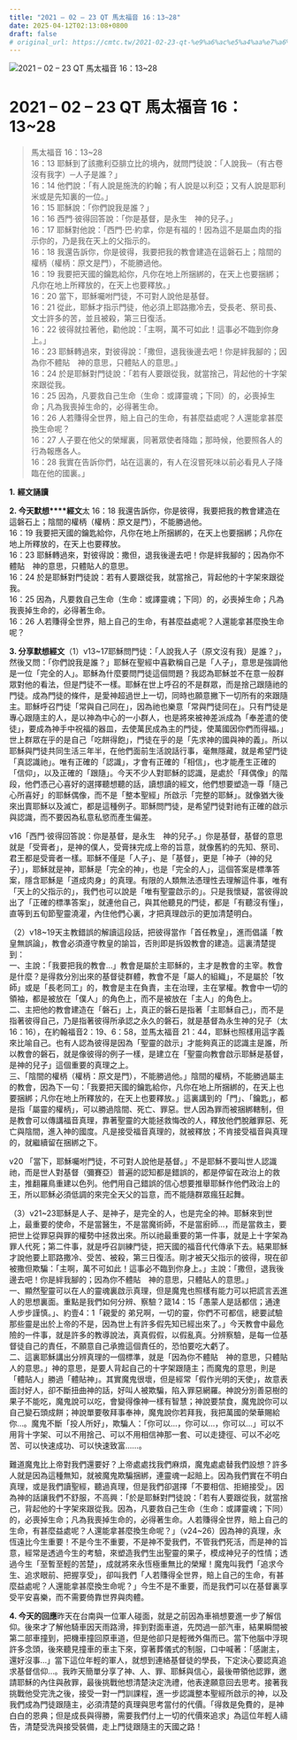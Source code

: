 ```yaml
---
title: "2021 – 02 – 23 QT 馬太福音 16：13~28"
date: 2025-04-12T02:13:08+0800
draft: false
# original_url: https://cmtc.tw/2021-02-23-qt-%e9%a6%ac%e5%a4%aa%e7%a6%8f%e9%9f%b3-16%ef%bc%9a1328
---
```


![2021 – 02 – 23 QT 馬太福音 16：13~28](/images/qt.jpg   "2021 – 02 – 23 QT 馬太福音 16：13~28")

# 2021 – 02 – 23 QT 馬太福音 16：13~28

> 馬太福音 16：13~28  
> 16：13 耶穌到了該撒利亞腓立比的境內，就問門徒說：「人說我─（有古卷沒有我字）─人子是誰？」  
> 16：14 他們說：「有人說是施洗的約翰；有人說是以利亞；又有人說是耶利米或是先知裏的一位。」  
> 16：15 耶穌說：「你們說我是誰？」  
> 16：16 西門‧彼得回答說：「你是基督，是永生　神的兒子。」  
> 16：17 耶穌對他說：「西門‧巴‧約拿，你是有福的！因為這不是屬血肉的指示你的，乃是我在天上的父指示的。  
> 16：18 我還告訴你，你是彼得，我要把我的教會建造在這磐石上；陰間的權柄（權柄：原文是門），不能勝過他。  
> 16：19 我要把天國的鑰匙給你，凡你在地上所捆綁的，在天上也要捆綁；凡你在地上所釋放的，在天上也要釋放。」  
> 16：20 當下，耶穌囑咐門徒，不可對人說他是基督。  
> 16：21 從此，耶穌才指示門徒，他必須上耶路撒冷去，受長老、祭司長、文士許多的苦，並且被殺，第三日復活。  
> 16：22 彼得就拉著他，勸他說：「主啊，萬不可如此！這事必不臨到你身上。」  
> 16：23 耶穌轉過來，對彼得說：「撒但，退我後邊去吧！你是絆我腳的；因為你不體貼　神的意思，只體貼人的意思。」  
> 16：24 於是耶穌對門徒說：「若有人要跟從我，就當捨己，背起他的十字架來跟從我。  
> 16：25 因為，凡要救自己生命（生命：或譯靈魂；下同）的，必喪掉生命；凡為我喪掉生命的，必得著生命。  
> 16：26 人若賺得全世界，賠上自己的生命，有甚麼益處呢？人還能拿甚麼換生命呢？  
> 16：27 人子要在他父的榮耀裏，同著眾使者降臨；那時候，他要照各人的行為報應各人。  
> 16：28 我實在告訴你們，站在這裏的，有人在沒嘗死味以前必看見人子降臨在他的國裏。」

**1.** **經文誦讀**

**2. 今天默想****經文**太 16：18 我還告訴你，你是彼得，我要把我的教會建造在這磐石上；陰間的權柄（權柄：原文是門），不能勝過他。  
16：19 我要把天國的鑰匙給你，凡你在地上所捆綁的，在天上也要捆綁；凡你在地上所釋放的，在天上也要釋放。  
16：23 耶穌轉過來，對彼得說：撒但，退我後邊去吧！你是絆我腳的；因為你不體貼　神的意思，只體貼人的意思。  
16：24 於是耶穌對門徒說：若有人要跟從我，就當捨己，背起他的十字架來跟從我。  
16：25 因為，凡要救自己生命（生命：或譯靈魂；下同）的，必喪掉生命；凡為我喪掉生命的，必得著生命。  
16：26 人若賺得全世界，賠上自己的生命，有甚麼益處呢？人還能拿甚麼換生命呢？

**3. 分享默想經文**（1）v13~17耶穌問門徒：「人說我人子（原文沒有我）是誰？」，然後又問：「你們說我是誰？」耶穌在聖經中喜歡稱自己是「人子」，意思是強調他是一位「完全的人」。耶穌為什麼要問門徒這個問題？我認為耶穌並不在意一般群眾對他的看法，但是門徒不一樣。耶穌在世上呼召的不是群眾，而是捨己跟隨祂的門徒。成為門徒的條件，是愛神超過世上一切，同時也願意撇下一切所有的來跟隨主。耶穌呼召門徒「常與自己同在」，因為祂也樂意「常與門徒同在」。只有門徒是專心跟隨主的人，是以神為中心的一小群人，也是將來被神差派成為「奉差遣的使徒」，要成為神手中祝福的器皿，去使萬民成為主的門徒，使萬國因你們而得福。」世上群眾在乎的是自己「吃餅得飽」，門徒在乎的是「先求神的國與神的義」。所以耶穌與門徒共同生活三年半，在他們面前生活說話行事，毫無隱藏，就是希望門徒「真認識祂」。唯有正確的「認識」，才會有正確的「相信」，也才能產生正確的「信仰」，以及正確的「跟隨」。今天不少人對耶穌的認識，是處於「拜偶像」的階段，他們憑己心喜好的選擇聽想聽的話，讀想讀的經文，他們想要塑造一尊「隨己心所喜好」的耶穌偶像，而不是「整本聖經」所啟示「完整的耶穌」。就像猶大後來出賣耶穌以及滅亡，都是這種例子。耶穌問門徒，是希望門徒對祂有正確的啟示與認識，而不要因為私意私慾而產生偏差。

v16「西門‧彼得回答說：你是基督，是永生　神的兒子。」你是基督，基督的意思就是「受膏者」，是神的僕人，受膏抹完成上帝的旨意，就像舊約的先知、祭司、君王都是受膏者一樣。耶穌不僅是「人子」、是「基督」，更是「神子（神的兒子）」，耶穌就是神，耶穌是「完全的神」，也是「完全的人」，這個答案是標準答案，隱含耶穌是「道成肉身」的真理。有限的人類無法憑理性去理解這件事，唯有「天上的父指示的」，我們也可以說是「唯有聖靈啟示的」。只是我懷疑，當彼得說出了「正確的標準答案」，就連他自己，與其他聽見的門徒，都是「有聽沒有懂」，直等到五旬節聖靈澆灌，內住他們心裏，才把真理啟示的更加清楚明白。

（2）v18~19天主教錯誤的解讀這段話，把彼得當作「首任教皇」，進而倡議「教皇無誤論」，教會必須遵守教皇的諭旨，否則即是拆毀教會的建造。這裏清楚提到：  
一、主說：「我要把我的教會…」教會是屬於主耶穌的，主才是教會的主宰。教會是什麼？是得救分別出來的基督徒群體，教會不是「屬人的組織」，不是屬於「牧師」或是「長老同工」的，教會是主在負責，主在治理，主在掌權。教會中一切的領袖，都是被放在「僕人」的角色上，而不是被放在「主人」的角色上。  
二、主把他的教會建造在「磐石」上，真正的磐石是指著「主耶穌自己」，而不是指著彼得自己，乃是指著彼得所承認之永久的磐石，就是基督為永生神的兒子（太 16：16），在約翰福音2：19、6：58，並馬太福音 21：44，耶穌也照樣用這字義來比喻自己。也有人認為彼得是因為「聖靈的啟示」才能夠真正的認識主是誰，所以教會的磐石，就是像彼得的例子一樣，是建立在「聖靈向教會啟示耶穌是基督，是神的兒子」這個重要的真理之上。  
三、「陰間的權柄（權柄：原文是門），不能勝過他。」陰間的權柄，不能勝過屬主的教會，因為下一句：「我要把天國的鑰匙給你，凡你在地上所捆綁的，在天上也要捆綁；凡你在地上所釋放的，在天上也要釋放。」這裏講到的「門」、「鑰匙」，都是指「屬靈的權柄」，可以勝過陰間、死亡、罪惡。世人因為罪而被捆綁轄制，但是教會可以傳講福音真理，靠著聖靈的大能拯救悔改的人，釋放他們脫離罪惡、死亡與陰間，進入神的國度。凡是接受福音真理的，就被釋放；不肯接受福音與真理的，就繼續留在捆綁之下。

v20 「當下，耶穌囑咐門徒，不可對人說他是基督。」不是耶穌不要叫世人認識祂，而是世人對基督（彌賽亞）普遍的認知都是錯誤的，都是停留在政治上的救主，推翻羅鳥重建以色列。他們用自己錯誤的信心想要推舉耶穌作他們政治上的王，所以耶穌必須低調的來完全天父的旨意，而不能隨群眾瘋狂起舞。

（3）v21~23耶穌是人子、是神子，是完全的人，也是完全的神。耶穌來到世上，最重要的使命，不是當醫生，不是當魔術師，不是當廚師…，而是當救主，要把世上從罪惡與罪的權勢中拯救出來。所以祂最重要的第一件事，就是上十字架為罪人代死；第二件事，就是呼召訓練門徒，把天國的福音代代傳承下去。結果耶穌才說他要上耶路撒冷、受苦、被殺，第三日復活。剛才被天父指示的彼得，現在卻被撒但欺騙：「主啊，萬不可如此！這事必不臨到你身上。」主說：「撒但，退我後邊去吧！你是絆我腳的；因為你不體貼　神的意思，只體貼人的意思。」  
一、顯然聖靈可以在人的靈魂裏啟示真理，但是魔鬼也照樣有能力可以把謊言丟進人的思想裏面。重點是我們如何分辨、察驗？箴14：15「愚蒙人是話都信；通達人步步謹慎。」、約壹4：1「親愛的 弟兄啊，一切的靈，你們不可都信，總要試驗那些靈是出於上帝的不是，因為世上有許多假先知已經出來了。」今天教會中最危險的一件事，就是許多的教導說法，真真假假，以假亂真。分辨察驗，是每一位基督徒自己的責任，不願意自己承擔這個責任的，恐怕要吃大虧了。  
二、這裏耶穌講出分辨真理的一個標準，就是「因為你不體貼　神的意思，只體貼人的意思。」神的意思，是要人背起自己的十字架跟隨主；而魔鬼的意思，則是「體貼人」勝過「體貼神」。其實魔鬼很壞，但是經常「假作光明的天使」，故意表面討好人，卻不斷扭曲神的話，好叫人被欺騙，陷入罪惡網羅。神說分別善惡樹的果子不能吃，魔鬼說可以吃，會變得像神一樣有智慧；神說要禁食，魔鬼說你可以自己變石頭成餅；神說單要敬拜事奉神，魔鬼說你若拜我，我把萬國的榮華賜給你…。魔鬼不斷「投人所好」，欺騙人：「你可以…，你可以…，你可以…」可以不用背十字架、可以不用捨己、可以不用相信神那一套、可以走捷徑、可以不必吃苦、可以快速成功、可以快速致富……。

難道魔鬼比上帝對我們還要好？上帝處處找我們麻煩，魔鬼處處替我們設想？許多人就是因為這種無知，就被魔鬼欺騙捆綁，連靈魂一起賠上。因為我們實在不明白真理，或是我們讀聖經，聽過真理，但是我們卻選擇「不要相信、拒絕接受」。因為神的話讓我們不舒服，不高興：「於是耶穌對門徒說：「若有人要跟從我，就當捨己，背起他的十字架來跟從我。因為，凡要救自己生命（生命：或譯靈魂；下同）的，必喪掉生命；凡為我喪掉生命的，必得著生命。人若賺得全世界，賠上自己的生命，有甚麼益處呢？人還能拿甚麼換生命呢？」（v24~26）因為神的真理，永恆遠比今生重要！不是今生不重要，不是神不愛我們，不管我們死活，而是神的旨意，經常是透過今生的考驗，來塑造我們生出聖靈的果子，模成神兒子的性情；透過今生「至暫至輕的苦楚」，成就將來永恆極重無比的榮耀！魔鬼叫我們「追求今生、追求眼前、把握享受」，卻叫我們「人若賺得全世界，賠上自己的生命，有甚麼益處呢？人還能拿甚麼換生命呢？」今生不是不重要，而是我們可以在基督裏享受平安喜樂，而不需要倚靠世界與肉體。

**4. 今天的回應**昨天在台南與一位軍人碰面，就是之前因為車禍想要進一步了解信仰。後來才了解他騎車因天雨路滑，摔到對面車道，先閃過一部汽車，結果瞬間被第二部車撞到，把機車撞回原車道，但是他卻只是輕微外傷而已。當下他腦中浮現許多念頭，後來聽見撞車的車主下來，穿著葬儀式的制服，口中喊著：「感謝主，還好沒事…」當下這位年輕的軍人，就想到連絡基督徒的學長，下定決心要認真追求基督信仰…。我昨天簡單分享了神、人、罪、耶穌與信心，最後帶領他認罪，邀請耶穌的內住與赦罪，最後挑戰他想清楚決定洗禮，他表達願意回去思考。接著我挑戰他受完洗之後，接受一對一門訓課程，進一步認識整本聖經所啟示的神，以及我們成為門徒跟隨主，必須清楚的真理與思考當付的代價。「得救是免費的，是神白白的恩典；但是成長與得勝，需要我們付上一切的代價來追求」為這位年輕人禱告，清楚受洗與接受裝備，走上門徒跟隨主的天國之路！